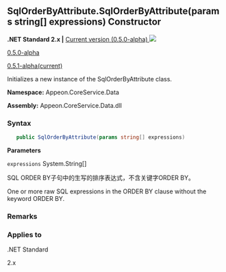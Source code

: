 ## **SqlOrderByAttribute.SqlOrderByAttribute(params string[] expressions) Constructor**

**.NET Standard 2.x |**  <a href="javascript:void(0)" class="dropdown">Current version (0.5.0-alpha) <img src="~/images/dropdown.png"/></a>

<div class="otherversions"  value="versdiv">

<a href="javascript:void(0)">0.5.0-alpha</a>

<a href="javascript:void(0)">0.5.1-alpha(current)</a>

</div>

Initializes a new instance of the SqlOrderByAttribute class.

 **Namespace:** Appeon.CoreService.Data

 **Assembly:** Appeon.CoreService.Data.dll

### **Syntax**

```c#
   public SqlOrderByAttribute(params string[] expressions)
```

**Parameters**

`expressions` System.String[]

SQL ORDER BY子句中的生写的排序表达式，不含关键字ORDER BY。

One or more raw SQL expressions in the ORDER BY clause without the keyword ORDER BY.



### **Remarks**



### **Applies to**

.NET Standard 

2.x